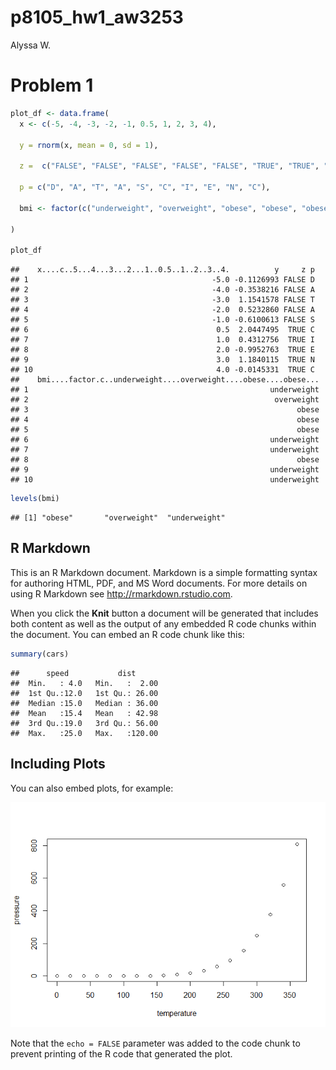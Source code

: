 p8105\_hw1\_aw3253
================
Alyssa W.

# Problem 1

``` r
plot_df <- data.frame(
  x <- c(-5, -4, -3, -2, -1, 0.5, 1, 2, 3, 4),
  
  y = rnorm(x, mean = 0, sd = 1),
  
  z =  c("FALSE", "FALSE", "FALSE", "FALSE", "FALSE", "TRUE", "TRUE", "TRUE", "TRUE", "TRUE"),
  
  p = c("D", "A", "T", "A", "S", "C", "I", "E", "N", "C"),
  
  bmi <- factor(c("underweight", "overweight", "obese", "obese", "obese", "underweight", "underweight", "obese", "underweight", "underweight"))
  
)

plot_df
```

    ##    x....c..5...4...3...2...1..0.5..1..2..3..4.          y     z p
    ## 1                                         -5.0 -0.1126993 FALSE D
    ## 2                                         -4.0 -0.3538216 FALSE A
    ## 3                                         -3.0  1.1541578 FALSE T
    ## 4                                         -2.0  0.5232860 FALSE A
    ## 5                                         -1.0 -0.6100613 FALSE S
    ## 6                                          0.5  2.0447495  TRUE C
    ## 7                                          1.0  0.4312756  TRUE I
    ## 8                                          2.0 -0.9952763  TRUE E
    ## 9                                          3.0  1.1840115  TRUE N
    ## 10                                         4.0 -0.0145331  TRUE C
    ##    bmi....factor.c..underweight....overweight....obese....obese...
    ## 1                                                      underweight
    ## 2                                                       overweight
    ## 3                                                            obese
    ## 4                                                            obese
    ## 5                                                            obese
    ## 6                                                      underweight
    ## 7                                                      underweight
    ## 8                                                            obese
    ## 9                                                      underweight
    ## 10                                                     underweight

``` r
levels(bmi)
```

    ## [1] "obese"       "overweight"  "underweight"

## R Markdown

This is an R Markdown document. Markdown is a simple formatting syntax
for authoring HTML, PDF, and MS Word documents. For more details on
using R Markdown see <http://rmarkdown.rstudio.com>.

When you click the **Knit** button a document will be generated that
includes both content as well as the output of any embedded R code
chunks within the document. You can embed an R code chunk like this:

``` r
summary(cars)
```

    ##      speed           dist       
    ##  Min.   : 4.0   Min.   :  2.00  
    ##  1st Qu.:12.0   1st Qu.: 26.00  
    ##  Median :15.0   Median : 36.00  
    ##  Mean   :15.4   Mean   : 42.98  
    ##  3rd Qu.:19.0   3rd Qu.: 56.00  
    ##  Max.   :25.0   Max.   :120.00

## Including Plots

You can also embed plots, for example:

![](p8105_hw1_aw3253_files/figure-gfm/pressure-1.png)<!-- -->

Note that the `echo = FALSE` parameter was added to the code chunk to
prevent printing of the R code that generated the plot.
